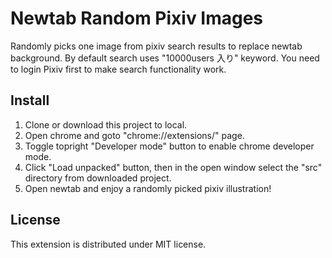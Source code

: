 # Newtab Random Pixiv Images

Randomly picks one image from pixiv search results to replace newtab background. By default search uses "10000users 入り" keyword. You need to login Pixiv first to make search functionality work.

## Install

1. Clone or download this project to local.
2. Open chrome and goto "chrome://extensions/" page.
3. Toggle topright "Developer mode" button to enable chrome developer mode.
4. Click "Load unpacked" button, then in the open window select the "src" directory from downloaded project.
5. Open newtab and enjoy a randomly picked pixiv illustration!

## License

This extension is distributed under MIT license.
